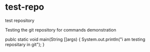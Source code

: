 # test-repo
test repository

Testing the git repository for commands demonstration

publc static void main(String []args)
{
  System.out.println("i am testing repositary in git");
}

